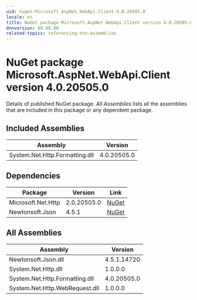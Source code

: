```yaml
---
uid: nuget-Microsoft.AspNet.WebApi.Client-4.0.20505.0
locale: en
title: NuGet package Microsoft.AspNet.WebApi.Client version 4.0.20505.0
dnnversion: 09.08.00
related-topics: referencing-dnn-assemblies
---
```


# NuGet package Microsoft.AspNet.WebApi.Client version 4.0.20505.0
Details of published NuGet package.
*All Assemblies* lists all the assemblies that are included in this package or any dependent package.

## Included Assemblies

|Assembly|Version|
|---|---|
|System.Net.Http.Formatting.dll|4.0.20505.0|

## Dependencies

|Package|Version|Link|
|---|---|---|
|Microsoft.Net.Http|2.0.20505.0|[NuGet](https://www.nuget.org/packages/Microsoft.Net.Http/2.0.20505.0)|
|Newtonsoft.Json|4.5.1|[NuGet](https://www.nuget.org/packages/Newtonsoft.Json/4.5.1)|

## All Assemblies

|Assembly|Version|
|---|---|
|Newtonsoft.Json.dll|4.5.1.14720|
|System.Net.Http.dll|1.0.0.0|
|System.Net.Http.Formatting.dll|4.0.20505.0|
|System.Net.Http.WebRequest.dll|1.0.0.0|

